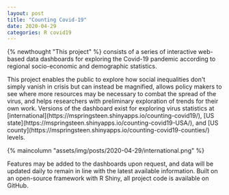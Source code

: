 ```yaml
---
layout: post
title: "Counting Covid-19"
date: 2020-04-29
categories: R covid19
---
```


{% newthought "This project" %} consists of a series of interactive web-based data dashboards for exploring the Covid-19 pandemic according to regional socio-economic and demographic statistics.

<!--more--> This project enables the public to explore how social inequalities don't simply vanish in crisis but can instead be magnified, allows policy makers to see where more resources may be necessary to combat the spread of the virus, and helps researchers with preliminary exploration of trends for their own work. Versions of the dashboard exist for exploring virus statistics at [international](https://mspringsteen.shinyapps.io/counting-covid19/), [US state](https://mspringsteen.shinyapps.io/counting-covid19-USA/), and [US county](https://mspringsteen.shinyapps.io/counting-covid19-counties/) levels.

{% maincolumn "assets/img/posts/2020-04-29/international.png" %}

Features may be added to the dashboards upon request, and data will be updated daily to remain in line with the latest  available information. Built on an open-source framework with R Shiny, all project code is available on GitHub.
